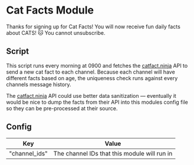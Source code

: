 # Cat Facts Module

Thanks for signing up for Cat Facts! You will now receive fun daily facts about CATS! 🐱 You cannot unsubscribe.

## Script

This script runs every morning at 0900 and fetches the [catfact.ninja](https://catfact.ninja/) API to send a new cat fact to each channel. Because each channel will have different facts based on age, the uniqueness check runs against every channels message history.

The [catfact.ninja](https://catfact.ninja/) API could use better data sanitization — eventually it would be nice to dump the facts from their API into this modules config file so they can be pre-processed at their source.

## Config

| Key           | Value                                        |
| ------------- | -------------------------------------------- |
| "channel_ids" | The channel IDs that this module will run in |
